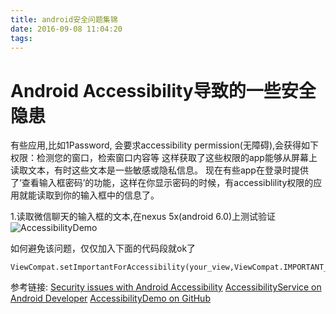 ```yaml
---
title: android安全问题集锦
date: 2016-09-08 11:04:20
tags:
---
```



# Android Accessibility导致的一些安全隐患
有些应用,比如1Password, 会要求accessibility permission(无障碍),会获得如下权限：检测您的窗口，检索窗口内容等
这样获取了这些权限的app能够从屏幕上读取文本，有时这些文本是一些敏感或隐私信息。    现在有些app在登录时提供了‘查看输入框密码’的功能，这样在你显示密码的时候，有accessiblility权限的应用就能读取到你的输入框中的信息了。

1.读取微信聊天的输入框的文本,在nexus 5x(android 6.0)上测试验证
![AccessibilityDemo](/images/accessibility.gif)

如何避免该问题，仅仅加入下面的代码段就ok了
```
ViewCompat.setImportantForAccessibility(your_view,ViewCompat.IMPORTANT_FOR_ACCESSIBILITY_NO);
```


参考链接:
[Security issues with Android Accessibility](https://android.jlelse.eu/android-accessibility-75fdc5810025#.laqbpz8dj)
[AccessibilityService on Android Developer](https://developer.android.com/reference/android/accessibilityservice/AccessibilityService.html)
[AccessibilityDemo on GitHub](https://github.com/bpr10/AccessibilityDemo)



